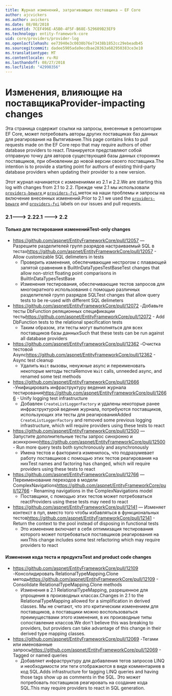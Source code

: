 ```yaml
---
title: Журнал изменений, затрагивающих поставщика — EF Core
author: ajcvickers
ms.author: avickers
ms.date: 08/08/2018
ms.assetid: 7CEF496E-A5B0-4F5F-B68E-529609B23EF9
ms.technology: entity-framework-core
uid: core/providers/provider-log
ms.openlocfilehash: ee73940e3c0030b76e73438b1852cc29ebeadb45
ms.sourcegitcommit: dadee5905ada9ecdbae28363a682950383ce3e10
ms.translationtype: MT
ms.contentlocale: ru-RU
ms.lasthandoff: 08/27/2018
ms.locfileid: "42998356"
---
```

# <a name="provider-impacting-changes"></a><span data-ttu-id="5babd-102">Изменения, влияющие на поставщика</span><span class="sxs-lookup"><span data-stu-id="5babd-102">Provider-impacting changes</span></span>

<span data-ttu-id="5babd-103">Эта страница содержит ссылки на запросы, внесенные в репозитории EF Core, может потребовать авторы других поставщиках баз данных для реагирования на Вытягивание.</span><span class="sxs-lookup"><span data-stu-id="5babd-103">This page contains links to pull requests made on the EF Core repo that may require authors of other database providers to react.</span></span> <span data-ttu-id="5babd-104">Планируется представляют собой отправную точку для авторов существующей базы данных сторонних поставщиков, при обновлении до новой версии своего поставщика.</span><span class="sxs-lookup"><span data-stu-id="5babd-104">The intention is to provide a starting point for authors of existing third-party database providers when updating their provider to a new version.</span></span>

<span data-ttu-id="5babd-105">Этот журнал начинается с изменениями из 2.1 и 2.2.</span><span class="sxs-lookup"><span data-stu-id="5babd-105">We are starting this log with changes from 2.1 to 2.2.</span></span> <span data-ttu-id="5babd-106">Прежде чем 2.1 мы использовали [ `providers-beware` ](https://github.com/aspnet/EntityFrameworkCore/labels/providers-beware) и [ `providers-fyi` ](https://github.com/aspnet/EntityFrameworkCore/labels/providers-fyi) меток на наши проблемы и запросы на включение внесенных изменений.</span><span class="sxs-lookup"><span data-stu-id="5babd-106">Prior to 2.1 we used the [`providers-beware`](https://github.com/aspnet/EntityFrameworkCore/labels/providers-beware) and [`providers-fyi`](https://github.com/aspnet/EntityFrameworkCore/labels/providers-fyi) labels on our issues and pull requests.</span></span>

### <a name="21-----22"></a><span data-ttu-id="5babd-107">2.1---> 2.2</span><span class="sxs-lookup"><span data-stu-id="5babd-107">2.1 ---> 2.2</span></span>

#### <a name="test-only-changes"></a><span data-ttu-id="5babd-108">Только для тестирования изменений</span><span class="sxs-lookup"><span data-stu-id="5babd-108">Test-only changes</span></span>

* <span data-ttu-id="5babd-109">https://github.com/aspnet/EntityFrameworkCore/pull/12057 — Разрешите разделителей групп разрядов настраиваемый SQL в тестах</span><span class="sxs-lookup"><span data-stu-id="5babd-109">https://github.com/aspnet/EntityFrameworkCore/pull/12057 - Allow customizable SQL delimeters in tests</span></span>
  * <span data-ttu-id="5babd-110">Проверить изменения, обеспечивающие нестрогом с плавающей запятой сравнения в BuiltInDataTypesTestBase</span><span class="sxs-lookup"><span data-stu-id="5babd-110">Test changes that allow non-strict floating point comparisons in BuiltInDataTypesTestBase</span></span>
  * <span data-ttu-id="5babd-111">Изменения тестирования, обеспечивающие тестов запросов для многократного использования с помощью различных разделителей групп разрядов SQL</span><span class="sxs-lookup"><span data-stu-id="5babd-111">Test changes that allow query tests to be re-used with different SQL delimeters</span></span>
* <span data-ttu-id="5babd-112">https://github.com/aspnet/EntityFrameworkCore/pull/12072 -Добавьте тесты DbFunction реляционных спецификации тесты</span><span class="sxs-lookup"><span data-stu-id="5babd-112">https://github.com/aspnet/EntityFrameworkCore/pull/12072 - Add DbFunction tests to the relational specification tests</span></span>
  * <span data-ttu-id="5babd-113">Таким образом, эти тесты могут выполняться для всех поставщиков базы данных</span><span class="sxs-lookup"><span data-stu-id="5babd-113">Such that these tests can be run against all database providers</span></span>
* <span data-ttu-id="5babd-114">https://github.com/aspnet/EntityFrameworkCore/pull/12362 -Очистка тестовой Async</span><span class="sxs-lookup"><span data-stu-id="5babd-114">https://github.com/aspnet/EntityFrameworkCore/pull/12362 - Async test cleanup</span></span>
  * <span data-ttu-id="5babd-115">Удалить `Wait` вызовы, ненужные async и переименовать некоторые методы теста</span><span class="sxs-lookup"><span data-stu-id="5babd-115">Remove `Wait` calls, unneeded async, and renamed some test methods</span></span>
* <span data-ttu-id="5babd-116">https://github.com/aspnet/EntityFrameworkCore/pull/12666 -Унифицировать инфраструктуру ведения журнала тестирования</span><span class="sxs-lookup"><span data-stu-id="5babd-116">https://github.com/aspnet/EntityFrameworkCore/pull/12666 - Unify logging test infrastructure</span></span>
  * <span data-ttu-id="5babd-117">Добавлен `CreateListLoggerFactory` и удалены некоторые ранее инфраструктурой ведения журнала, потребуются поставщиков, использующих эти тесты для реагирования</span><span class="sxs-lookup"><span data-stu-id="5babd-117">Added `CreateListLoggerFactory` and removed some previous logging infrastructure, which will require providers using these tests to react</span></span>
* <span data-ttu-id="5babd-118">https://github.com/aspnet/EntityFrameworkCore/pull/12500 — Запустите дополнительные тесты запрос синхронно и асинхронно</span><span class="sxs-lookup"><span data-stu-id="5babd-118">https://github.com/aspnet/EntityFrameworkCore/pull/12500 - Run more query tests both synchronously and asynchronously</span></span>
  * <span data-ttu-id="5babd-119">Имена тестов и факторинга изменилось, что подразумевает работу поставщиков с помощью этих тестов реагирования на них</span><span class="sxs-lookup"><span data-stu-id="5babd-119">Test names and factoring has changed, which will require providers using these tests to react</span></span>
* <span data-ttu-id="5babd-120">https://github.com/aspnet/EntityFrameworkCore/pull/12766 — Переименование переходов в модели ComplexNavigations</span><span class="sxs-lookup"><span data-stu-id="5babd-120">https://github.com/aspnet/EntityFrameworkCore/pull/12766 - Renaming navigations in the ComplexNavigations model</span></span>
  * <span data-ttu-id="5babd-121">Поставщики, с помощью этих тестов может потребоваться react</span><span class="sxs-lookup"><span data-stu-id="5babd-121">Providers using these tests may need to react</span></span>
* <span data-ttu-id="5babd-122">https://github.com/aspnet/EntityFrameworkCore/pull/12141 — Изменяет контекст в пул, вместо того чтобы избавляться в функциональных тестов</span><span class="sxs-lookup"><span data-stu-id="5babd-122">https://github.com/aspnet/EntityFrameworkCore/pull/12141 - Return the context to the pool instead of disposing in functional tests</span></span>
  * <span data-ttu-id="5babd-123">Это изменение включает в себя оптимизация тестирования которого может потребоваться поставщиков реагирования на них</span><span class="sxs-lookup"><span data-stu-id="5babd-123">This change includes some test refactoring which may require providers to react</span></span>


#### <a name="test-and-product-code-changes"></a><span data-ttu-id="5babd-124">Изменения кода теста и продукта</span><span class="sxs-lookup"><span data-stu-id="5babd-124">Test and product code changes</span></span>

* <span data-ttu-id="5babd-125">https://github.com/aspnet/EntityFrameworkCore/pull/12109 -Консолидировать RelationalTypeMapping.Clone методы</span><span class="sxs-lookup"><span data-stu-id="5babd-125">https://github.com/aspnet/EntityFrameworkCore/pull/12109 - Consolidate RelationalTypeMapping.Clone methods</span></span>
  * <span data-ttu-id="5babd-126">Изменения в 2.1 RelationalTypeMapping, разрешенное для упрощения в производных классах.</span><span class="sxs-lookup"><span data-stu-id="5babd-126">Changes in 2.1 to the RelationalTypeMapping allowed for a simplification in derived classes.</span></span> <span data-ttu-id="5babd-127">Мы не считают, что это критическим изменением для поставщиков, а поставщики можно воспользоваться преимуществами этого изменения, в их производные типы сопоставление классов.</span><span class="sxs-lookup"><span data-stu-id="5babd-127">We don't believe this was breaking to providers, but providers can take advantage of this change in their derived type mapping classes.</span></span>
* <span data-ttu-id="5babd-128">https://github.com/aspnet/EntityFrameworkCore/pull/12069 -Тегами или именованные запросы</span><span class="sxs-lookup"><span data-stu-id="5babd-128">https://github.com/aspnet/EntityFrameworkCore/pull/12069 - Tagged or named queries</span></span>
  * <span data-ttu-id="5babd-129">Добавляет инфраструктуру для добавления тегов запросов LINQ и необходимости эти теги отображаются в виде комментариев в код SQL.</span><span class="sxs-lookup"><span data-stu-id="5babd-129">Adds infrastructure for tagging LINQ queries and having those tags show up as comments in the SQL.</span></span> <span data-ttu-id="5babd-130">Это может потребовать поставщиков реагировать на создание кода SQL.</span><span class="sxs-lookup"><span data-stu-id="5babd-130">This may require providers to react in SQL generation.</span></span>
